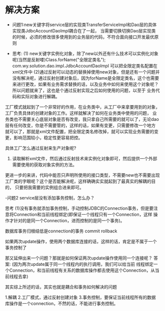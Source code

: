 # 解决方案
- 问题1:new关键字将service层的实现类TransferServiceImpl和Dao层的具体实现类JdbcAccountDaoImpl耦合在了一起，
当需要切换切换Dao层实现类的时候，必须的修改很多使用到的业务层的代码，不符合面向接口开发最优原则

- 思考:
(1) new关键字实例化对象，除了new以外还有什么技术可以实例化对象呢(当然是反射喽)Class.forName("全限定类名");
com.wy.solution.dao.impl.JdbcAccountDaoImpl 可以把全限定类名配置在xml文件中
(2)通过反射可以动态的替换掉使用new对象，但是还有一个问题并没有解决呢，通过反射创建对象后，因为forName是全限定类名，这个也需要
来进行更改，如果有业务需求替换的话，以及业务中如何来使用这个对象呢？所以问题就来了，这也是个通过反射实现之后如何使用的问题，以至于
业务代码和实际对象进行解耦。

工厂模式就起到了一个非常好的作用，在业务类中，从工厂中来拿要用到的对象，工厂负责具体的创建对象的工作。这样就解决了如何在业务类中使用的问题，
业务类也不需要关心底层对象是否有改变，我只拿自己所需要的就可以了，无论dao层有任何改变，你是不需要管的，这样的话，如果有变更，只需要修改一个地方
就可以了，那就是xml文件配置，把全限定类名修改掉，就可以实现业务需要的变更，影响范围较小，稳定性更容易把控。

具体工厂怎么通过反射来生产对象呢?
1. 读取解析xml文件，然后通过反射技术来实例化对象即可，然后提供一个外部需要使用的获取对象实例的方法。

更进一步的来讲，代码中能否只声明所使用的接口类型，不需要new也不需要出现工厂类的字眼呢？这个是否能解决呢，这样确确实实就起到了最真实的解耦的目的，
只要把我需要的实例组合进来即可。


-问题2
service层没有添加事务控制，怎么办？

思考
(1)没有事务就添加事务控制，手动控制JDBC的Connection事务，但是要注意将Connection和当前线程绑定(即保证一个线程只有一个Connection，这样
操作才针对的是同一个Connection，进而控制的是同一个事务)。

数据库事务归根结低是connection的事务
commit  rollback

如果两次update操作，使用两个数据库连接的话，这样的话，肯定是不属于一个事务控制了

那又延伸出来一个问题？那就是如何保证两次update操作使用同一个连接呢？
答案:
(因为两次update属于同一个线程内的执行调用，我们可以给当前
线程绑定一个Connection，和当前线程有关系的数据库操作都去使用这个Connection，从当前线程去拿)

其实综上所述的话，其实也就是耦合和事务如何解决的问题

1.解耦
2.工厂模式，通过反射创建对象
3.事务控制，要保证当前线程所有的数据库操作是一个connection，不然的话，不能进行事务控制。
